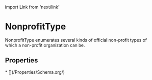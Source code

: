 import Link from 'next/link'

# NonprofitType

NonprofitType enumerates several kinds of official non-profit types of which a non-profit organization can be.

## Properties

<Grid>
* [](/Properties/Schema.org/)

</Grid>

